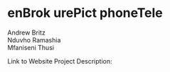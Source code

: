 # enBrok urePict phoneTele

Andrew Britz <br/>
Nduvho Ramashia <br/>
Mfaniseni Thusi

Link to Website
Project Description: